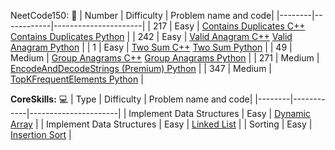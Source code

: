 
NeetCode150: 🚀
| Number | Difficulty | Problem name and code|
|--------|------------|----------------------|
| 217 | Easy | [Contains Duplicates C++](Arrays&Hashing/217ContainsDuplicate.cpp)       [Contains Duplicates Python](Arrays&Hashing/217ContainsDuplicate.py) |
| 242 | Easy | [Valid Anagram C++](Arrays&Hashing/242ValidAnagram.cpp)      [Valid Anagram Python](Arrays&Hashing/242ValidAnagram.py) |
| 1 | Easy | [Two Sum C++](Arrays&Hashing/1TwoSum.cpp)      [Two Sum Python](Arrays&Hashing/1TwoSum.cpp) |
| 49 | Medium | [Group Anagrams C++](Arrays&Hashing/49GroupAnagrams.cpp)        [Group Anagrams Python](Arrays&Hashing/49GroupAnagrams.py) |
| 271 | Medium | [EncodeAndDecodeStrings (Premium) Python](Arrays&Hashing/271EncodeAndDecodeStrings.py) |
| 347 | Medium | [TopKFrequentElements Python](Arrays&Hashing/347TopKFrequentElements.py) |

**CoreSkills:** 💻
| Type | Difficulty | Problem name and code|
|--------|------------|----------------------|
| Implement Data Structures | Easy | [Dynamic Array](CoreSkills/DynamicArray.cpp) |
| Implement Data Structures | Easy | [Linked List](CoreSkills/LinkedList.cpp) |
| Sorting | Easy | [Insertion Sort](CoreSkills/InsertionSort.cpp) |
